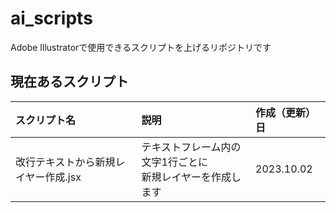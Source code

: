 # ai_scripts
Adobe Illustratorで使用できるスクリプトを上げるリポジトリです

## 現在あるスクリプト
| スクリプト名                      | 説明     | 作成（更新）日 |
| :-                              | :-      | :-           |
| 改行テキストから新規レイヤー作成.jsx | テキストフレーム内の文字1行ごとに<br>新規レイヤーを作成します | 2023.10.02 |